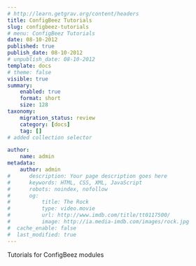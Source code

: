 ```yaml
---
# http://learn.getgrav.org/content/headers
title: ConfigBeez Tutorials
slug: configbeez-tutorials
# menu: ConfigBeez Tutorials
date: 08-10-2012
published: true
publish_date: 08-10-2012
# unpublish_date: 08-10-2012
template: docs
# theme: false
visible: true
summary:
    enabled: true
    format: short
    size: 128
taxonomy:
    migration_status: review
    category: [docs]
    tag: []
# added collection selector

author:
    name: admin
metadata:
    author: admin
#      description: Your page description goes here
#      keywords: HTML, CSS, XML, JavaScript
#      robots: noindex, nofollow
#      og:
#          title: The Rock
#          type: video.movie
#          url: http://www.imdb.com/title/tt0117500/
#          image: http://ia.media-imdb.com/images/rock.jpg
#  cache_enable: false
#  last_modified: true
---
```


Tutorials for ConfigBeez modules

